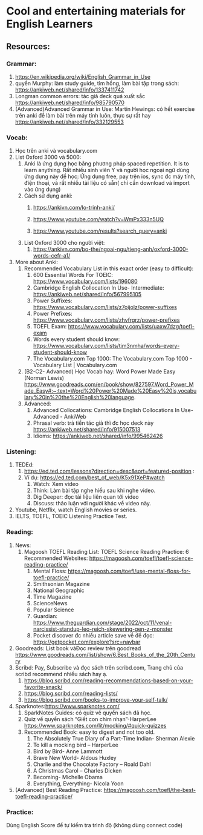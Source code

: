 # Cool and entertaining materials for English Learners

## Resources:  


### Grammar:  


1. https://en.wikipedia.org/wiki/English_Grammar_in_Use 
2. quyển Murphy: làm study guide, tìm hổng, làm bài tập trong sách: https://ankiweb.net/shared/info/1337411742 
3. Longman common errors: tác giả deck quá xuất sắc https://ankiweb.net/shared/info/985790570 
4. (Advanced)Advanced Grammar in Use: Martin Hewings: có hết exercise trên anki để làm bài trên máy tính luôn, thực sự rất hay https://ankiweb.net/shared/info/332129553 

### Vocab:  
1. Học trên anki và vocabulary.com  
2. List Oxford 3000 và 5000:  
	1. Anki là ứng dụng học bằng phương pháp spaced repetition. It is to learn anything. Rất nhiều sinh viên Y và người học ngoại ngữ dùng ứng dụng này để học: Ứng dụng free, pay trên ios,  sync đc máy tính, điện thoại, và rất nhiều tài liệu có sẵn( chỉ cần download và import vào ứng dụng)  
	2. Cách sử dụng anki: 
		1. https://ankivn.com/lo-trinh-anki/ 
		2. https://www.youtube.com/watch?v=WmPx333n5UQ
		    
		3. https://www.youtube.com/results?search_query=anki 
	3. List Oxford 3000 cho người việt:   
		1. https://ankivn.com/bo-the/ngoai-ngu/tieng-anh/oxford-3000-words-cefr-a1/ 
3. More about Anki: 
	1. Recommended Vocabulary List in this exact order (easy to difficult): 
		1. 600 Essential Words For TOEIC: https://www.vocabulary.com/lists/196080 
		2. Cambridge English Collocation In Use- Intermediate:  https://ankiweb.net/shared/info/567995105 
		3. Power Suffixes: https://www.vocabulary.com/lists/z7oijolz/power-suffixes 
		4. Power Prefixes: https://www.vocabulary.com/lists/zhvfrgrz/power-prefixes   
		5. TOEFL Exam: https://www.vocabulary.com/lists/uaxw7dzg/toefl-exam 
		6. Words every student should know: https://www.vocabulary.com/lists/tjm3nmha/words-every-student-should-know 
		7. The Vocabulary.com Top 1000: The Vocabulary.com Top 1000 - Vocabulary List | Vocabulary.com  
	2.  (B2-C2- Advanced) Học Vocab hay:  Word Power Made Easy (Norman Lewis)  https://www.goodreads.com/en/book/show/827597.Word_Power_Made_Easy#:~:text=Word%20Power%20Made%20Easy%20is,vocabulary%20in%20the%20English%20language.   
	3. Advanced: 
		1. Advanced Collocations: Cambridge English Collocations In Use- Advanced - AnkiWeb 
		2. Phrasal verb: trả tiền tác giả thì đc học deck này https://ankiweb.net/shared/info/915007513 
		3. Idioms: https://ankiweb.net/shared/info/995462426 

### Listening:  

1. TEDEd:  
	1. https://ed.ted.com/lessons?direction=desc&sort=featured-position :  
	2. Ví dụ: https://ed.ted.com/best_of_web/K5x91XeP#watch 
		1. Watch: Xem video 
		2. Think: Làm bài tập nghe hiểu sau khi nghe video.  
		3. Dig Deeper: đọc tài liệu liên quan tới video 
		4. Discuss: thảo luận với người khác về video này.  
2. Youtube, Netflix, watch English movies or series.  
3. IELTS, TOEFL, TOEIC Listening Practice Test.  

### Reading: 

1. News: 
	1. Magoosh TOEFL Reading List: TOEFL Science Reading Practice: 6 Recommended Websites: https://magoosh.com/toefl/toefl-science-reading-practice/  
		1. Mental Floss: https://magoosh.com/toefl/use-mental-floss-for-toefl-practice/ 
		2. Smithsonian Magazine 
		3. National Geographic 
		4. Time Magazine 
		5. ScienceNews 
		6. Popular Science  
		7. Guardian: https://www.theguardian.com/stage/2022/oct/11/venal-narcissist-standup-leo-reich-skewering-gen-z-monster 
		8. Pocket discover đc nhiều article save về để đọc: https://getpocket.com/explore?src=navbar 
2. Goodreads: List book vàĐọc review trên goodread https://www.goodreads.com/list/show/6.Best_Books_of_the_20th_Century   
3. Scribd: Pay, Subscribe và đọc sách trên scribd.com, Trang chủ của scribd recommend nhiều sách hay ạ.  
	1. https://blog.scribd.com/reading-recommendations-based-on-your-favorite-snack/ 
	2. https://blog.scribd.com/reading-lists/ 
	3. https://blog.scribd.com/books-to-improve-your-self-talk/ 
4. Sparknotes:https://www.sparknotes.com/  
	1. SparkNotes Guides: có quiz về quyển sách đã học.   
	2. Quiz về quyển sách “Giết con chim nhạn”-HarperLee  https://www.sparknotes.com/lit/mocking/#quick-quizzes 
	3. Recommended Book: easy to digest and not too old.  
		1. The Absolutely True Diary of a Part-Time Indian- Sherman Alexie 
		2. To kill a mocking bird – HarperLee  
		3. Bird by Bird- Anne Lammott 
		4. Brave New World- Aldous Huxley 
		5. Charlie and the Chocolate Factory – Roald Dahl 
		6. A Christmas Carol – Charles Dicken 
		7. Becoming- Michelle Obama 
		8. Everything, Everything- Nicola Yoon 
5. (Advanced) Best Reading Practice: https://magoosh.com/toefl/the-best-toefl-reading-practice/ 

### Practice:  

Dùng English Score để tự kiểm tra trình độ (không dùng connect code) 
